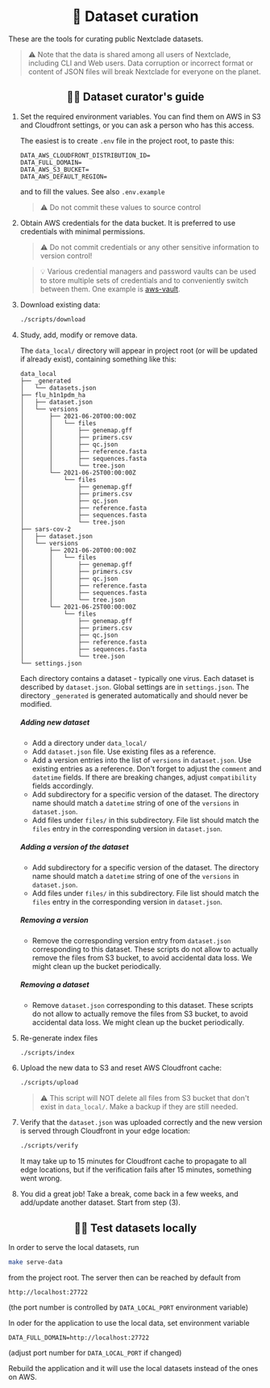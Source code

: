 <h1 id="dataset-curation" align="center">
💾 Dataset curation
</h1>

These are the tools for curating public Nextclade datasets.


> ⚠️ Note that the data is shared among all users of Nextclade, including CLI and Web users. Data corruption or incorrect format or content of JSON files will break Nextclade for everyone on the planet.



<h2 id="dataset-curators-guide" align="center">
🧑💾 Dataset curator's guide
</h2>


 1. Set the required environment variables. You can find them on AWS in S3 and Cloudfront settings, or you can ask a person who has this access.

    The easiest is to create `.env` file in the project root, to paste this:
    
    ```
    DATA_AWS_CLOUDFRONT_DISTRIBUTION_ID=
    DATA_FULL_DOMAIN=
    DATA_AWS_S3_BUCKET=
    DATA_AWS_DEFAULT_REGION=
    ```
    
    and to fill the values. See also `.env.example`

    > ⚠️ Do not commit these values to source control


 2. Obtain AWS credentials for the data bucket. It is preferred to use credentials with minimal permissions.

    > ⚠️ Do not commit credentials or any other sensitive information to version control!
   
    > 💡 Various credential managers and password vaults can be used to store multiple sets of credentials and to conveniently switch between them. One example is [aws-vault](https://github.com/99designs/aws-vault).


 3. Download existing data:

    ```bash
    ./scripts/download
    ```

 4. Study, add, modify or remove data.

    The `data_local/` directory will appear in project root (or will be updated if already exist), containing something like this:

    ```
    data_local
    ├── _generated
    │   └── datasets.json
    ├── flu_h1n1pdm_ha
    │   ├── dataset.json
    │   └── versions
    │       ├── 2021-06-20T00:00:00Z
    │       │   └── files
    │       │       ├── genemap.gff
    │       │       ├── primers.csv
    │       │       ├── qc.json
    │       │       ├── reference.fasta
    │       │       ├── sequences.fasta
    │       │       └── tree.json
    │       └── 2021-06-25T00:00:00Z
    │           └── files
    │               ├── genemap.gff
    │               ├── primers.csv
    │               ├── qc.json
    │               ├── reference.fasta
    │               ├── sequences.fasta
    │               └── tree.json
    ├── sars-cov-2
    │   ├── dataset.json
    │   └── versions
    │       ├── 2021-06-20T00:00:00Z
    │       │   └── files
    │       │       ├── genemap.gff
    │       │       ├── primers.csv
    │       │       ├── qc.json
    │       │       ├── reference.fasta
    │       │       ├── sequences.fasta
    │       │       └── tree.json
    │       └── 2021-06-25T00:00:00Z
    │           └── files
    │               ├── genemap.gff
    │               ├── primers.csv
    │               ├── qc.json
    │               ├── reference.fasta
    │               ├── sequences.fasta
    │               └── tree.json
    └── settings.json
    ```

    Each directory contains a dataset - typically one virus. Each dataset is described by `dataset.json`.  Global settings are in `settings.json`. The directory `_generated` is generated automatically and should never be modified.

    ##### Adding new dataset
     - Add a directory under `data_local/`
     - Add `dataset.json` file. Use existing files as a reference.
     - Add a version entries into the list of `versions` in `dataset.json`. Use existing entries as a reference. Don't forget to adjust the `comment` and `datetime` fields. If there are breaking changes, adjust `compatibility` fields accordingly.
     - Add subdirectory for a specific version of the dataset. The directory name should match a `datetime` string of one of the `versions` in `dataset.json`.
     - Add files under `files/` in this subdirectory. File list should match the `files` entry in the corresponding version in `dataset.json`.
    
    ##### Adding a version of the dataset
     - Add subdirectory for a specific version of the dataset. The directory name should match a `datetime` string of one of the `versions` in `dataset.json`.
     - Add files under `files/` in this subdirectory. File list should match the `files` entry in the corresponding version in `dataset.json`.

    ##### Removing a version
     - Remove the corresponding version entry from `dataset.json` corresponding to this dataset. These scripts do not allow to actually remove the files from S3 bucket, to avoid accidental data loss. We might clean up the bucket periodically.

    ##### Removing a dataset
     - Remove `dataset.json` corresponding to this dataset. These scripts do not allow to actually remove the files from S3 bucket, to avoid accidental data loss. We might clean up the bucket periodically.


 4. Re-generate index files

    ```bash
    ./scripts/index
    ```

 5. Upload the new data to S3 and reset AWS Cloudfront cache:

    ```bash
    ./scripts/upload
    ```

    > ⚠️ This script will NOT delete all files from S3 bucket that don't exist in `data_local/`. Make a backup if they are still needed.


 6. Verify that the `dataset.json` was uploaded correctly and the new version is served through Cloudfront in your edge location:

    ```bash
    ./scripts/verify
    ```

    It may take up to 15 minutes for Cloudfront cache to propagate to all edge locations, but if the verification fails after 15 minutes, something went wrong. 

 7. You did a great job! Take a break, come back in a few weeks, and add/update another dataset. Start from step (3).



<h2 id="test-datasets-locally" align="center">
🧪💾 Test datasets locally
</h2>

In order to serve the local datasets, run

```bash
make serve-data
```

from the project root. The server then can be reached by default from 

```
http://localhost:27722
```

(the port number is controlled by `DATA_LOCAL_PORT` environment variable)


In oder for the application to use the local data, set environment variable

```
DATA_FULL_DOMAIN=http://localhost:27722
```

(adjust port number for `DATA_LOCAL_PORT` if changed)

Rebuild the application and it will use the local datasets instead of the ones on AWS.
